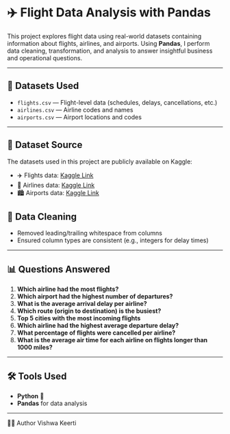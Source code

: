  # ✈️ Flight Data Analysis with Pandas

This project explores flight data using real-world datasets containing information about flights, airlines, and airports. Using **Pandas**, I perform data cleaning, transformation, and analysis to answer insightful business and operational questions.

---

## 📁 Datasets Used

- `flights.csv` — Flight-level data (schedules, delays, cancellations, etc.)
- `airlines.csv` — Airline codes and names
- `airports.csv` — Airport locations and codes

---
## 📁 Dataset Source

The datasets used in this project are publicly available on Kaggle:

- ✈️ Flights data: [Kaggle Link](https://www.kaggle.com/datasets/usdot/flight-delays?select=flights.csv)
- 🛫 Airlines data: [Kaggle Link](https://www.kaggle.com/datasets/usdot/flight-delays?select=airlines.csv)
- 🏙️ Airports data: [Kaggle Link](https://www.kaggle.com/datasets/usdot/flight-delays?select=airports.csv)
 


## 🧹 Data Cleaning

- Removed leading/trailing whitespace from columns
- Ensured column types are consistent (e.g., integers for delay times)

---

## 📊 Questions Answered

1. **Which airline had the most flights?**
2. **Which airport had the highest number of departures?**
3. **What is the average arrival delay per airline?**
4. **Which route (origin to destination) is the busiest?**
5. **Top 5 cities with the most incoming flights**
6. **Which airline had the highest average departure delay?**
7. **What percentage of flights were cancelled per airline?**
8. **What is the average air time for each airline on flights longer than 1000 miles?**

---

## 🛠 Tools Used

- **Python** 🐍
- **Pandas** for data analysis

---


🙋‍♂️ Author
Vishwa Keerti
